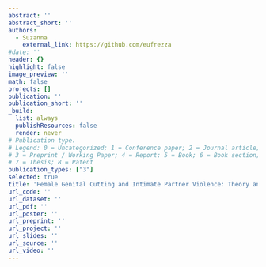 ```yaml
---
abstract: ''
abstract_short: ''
authors:
  - Suzanna
    external_link: https://github.com/eufrezza
#date: ''
header: {}
highlight: false
image_preview: ''
math: false
projects: []
publication: ''
publication_short: ''
_build:
  list: always
  publishResources: false
  render: never
# Publication type.
# Legend: 0 = Uncategorized; 1 = Conference paper; 2 = Journal article;
# 3 = Preprint / Working Paper; 4 = Report; 5 = Book; 6 = Book section;
# 7 = Thesis; 8 = Patent
publication_types: ["3"]
selected: true
title: 'Female Genital Cutting and Intimate Partner Violence: Theory and Evidence from Nigeria'
url_code: ''
url_dataset: ''
url_pdf: ''
url_poster: ''
url_preprint: ''
url_project: ''
url_slides: ''
url_source: ''
url_video: ''
---
```

